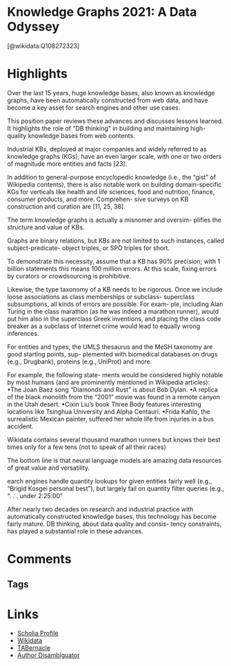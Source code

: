 
Knowledge Graphs 2021: A Data Odyssey
=====================================
  
  [@wikidata:Q108272323]  
  

# Highlights
Over the last 15 years, huge knowledge bases, also
known as knowledge graphs, have been automatically constructed
from web data, and have become a key asset for search engines
and other use cases.


This position paper reviews these advances and
discusses lessons learned. It highlights the role of "DB thinking"
in building and maintaining high-quality knowledge bases from
web contents.


Industrial KBs, deployed at major companies and widely
referred to as knowledge graphs (KGs), have an even larger scale,
with one or two orders of magnitude more entities and facts [23].

In addition to general-purpose encyclopedic knowledge (i.e., the
“gist” of Wikipedia contents), there is also notable work on building
domain-specific KGs for verticals like health and life sciences, food
and nutrition, finance, consumer products, and more. Comprehen-
sive surveys on KB construction and curation are [11, 25, 38].


The term knowledge graphs is actually a misnomer and oversim-
plifies the structure and value of KBs. 


Graphs are binary relations,
but KBs are not limited to such instances, called subject-predicate-
object triples, or SPO triples for short.


To demonstrate this necessity, assume that a KB has 90% precision;
with 1 billion statements this means 100 million errors. At this scale,
fixing errors by curators or crowdsourcing is prohibitive.


Likewise, the type taxonomy of a KB needs to be rigorous. Once
we include loose associations as class memberships or subclass-
superclass subsumptions, all kinds of errors are possible. For exam-
ple, including Alan Turing in the class marathon (as he was indeed
a marathon runner), would put him also in the superclass Greek
inventions, and placing the class code breaker as a subclass of
Internet crime would lead to equally wrong inferences.

For entities and types, the UMLS
thesaurus and the MeSH taxonomy are good starting points, sup-
plemented with biomedical databases on drugs (e.g., Drugbank),
proteins (e.g., UniProt) and more.


For example, the following state-
ments would be considered highly notable by most humans (and
are prominently mentioned in Wikipedia articles):
•The Joan Baez song “Diamonds and Rust” is about Bob Dylan.
•A replica of the black monolith from the “2001” movie was found
in a remote canyon in the Utah desert.
•Cixin Liu’s book Three Body features interesting locations like
Tsinghua University and Alpha Centauri.
•Frida Kahlo, the surrealistic Mexican painter, suffered her whole
life from injuries in a bus accident.


Wikidata contains several thousand marathon runners
but knows their best times only for a few tens (not to speak of
all their races)

The bottom line is that neural language models are amazing data
resources of great value and versatility.

earch engines handle quantity lookups for given entities fairly
well (e.g., “Brigid Kosgei personal best”), but largely fail on quantity
filter queries (e.g., “. . . under 2:25:00”


After nearly two decades on research and industrial practice with
automatically constructed knowledge bases, this technology has
become fairly mature. DB thinking, about data quality and consis-
tency constraints, has played a substantial role in these advances.



# Comments

## Tags

# Links
  
 * [Scholia Profile](https://scholia.toolforge.org/work/Q108272323)  
 * [Wikidata](https://www.wikidata.org/wiki/Q108272323)  
 * [TABernacle](https://tabernacle.toolforge.org/?#/tab/manual/Q108272323/P921%3BP4510)  
 * [Author Disambiguator](https://author-disambiguator.toolforge.org/work_item_oauth.php?id=Q108272323&batch_id=&match=1&author_list_id=&doit=Get+author+links+for+work)  
